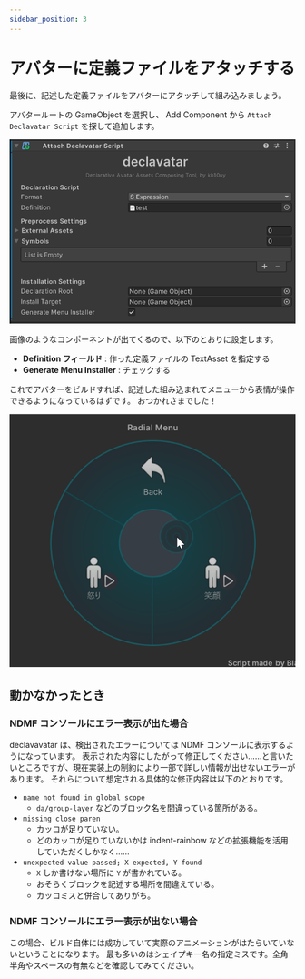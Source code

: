 ```yaml
---
sidebar_position: 3
---
```


# アバターに定義ファイルをアタッチする

最後に、記述した定義ファイルをアバターにアタッチして組み込みましょう。

アバタールートの GameObject を選択し、 Add Component から `Attach Declavatar Script` を探して追加します。

![コンポーネント](./images/component-view.png)

画像のようなコンポーネントが出てくるので、以下のとおりに設定します。

* **Definition フィールド** : 作った定義ファイルの TextAsset を指定する
* **Generate Menu Installer** : チェックする

これでアバターをビルドすれば、記述した組み込まれてメニューから表情が操作できるようになっているはずです。
おつかれさまでした！

![ビルドされたメニュー](./images/radial-menu.png)


## 動かなかったとき

### NDMF コンソールにエラー表示が出た場合

declavavatar は、検出されたエラーについては NDMF コンソールに表示するようになっています。
表示された内容にしたがって修正してください……と言いたいところですが、現在実装上の制約により一部で詳しい情報が出せないエラーがあります。
それらについて想定される具体的な修正内容は以下のとおりです。

* `name not found in global scope`
  - `da/group-layer` などのブロック名を間違っている箇所がある。
* `missing close paren`
  - カッコが足りていない。
  - どのカッコが足りていないかは indent-rainbow などの拡張機能を活用していただくしかなく……
* `unexpected value passed; X expected, Y found`
  - `X` しか書けない場所に `Y` が書かれている。
  - おそらくブロックを記述する場所を間違えている。
  - カッコミスと併合してありがち。

### NDMF コンソールにエラー表示が出ない場合

この場合、ビルド自体には成功していて実際のアニメーションがはたらいていないということになります。
最も多いのはシェイプキー名の指定ミスです。全角半角やスペースの有無などを確認してみてください。

